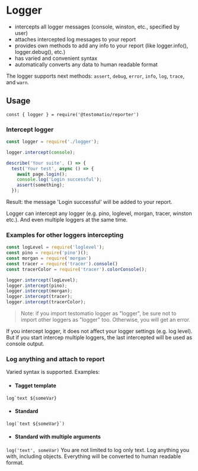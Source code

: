 # Logger
- intercepts all logger messages (console, winston, etc., specified by user)
- attaches intercepted log messages to your report
- provides own methods to add any info to your report (like logger.info(), logger.debug(), etc.)
- has varied and convenient syntax
- automatically converts any data to human readable format

The logger supports next methods: `assert`, `debug`, `error`, `info`, `log`, `trace`, and `warn`.

## Usage
```const { logger } = require('@testomatio/reporter')```


### Intercept logger
```javascript
const logger = require('./logger');

logger.intercept(console);

describe('Your suite', () => {
  test('Your test', async () => {
    await page.login();
    console.log('Login successful');
    assert(something);
  });
```
Result: the message 'Login successful' will be added to your report.

Logger can intercept any logger (e.g. pino, loglevel, morgan, tracer, winston etc.). And even multiple loggers at the same time.

### Examples for other loggers intercepting
```javascript
const logLevel = require('loglevel');
const pino = require('pino')();
const morgan = require('morgan')
const tracer = require('tracer').console()
const tracerColor = require('tracer').colorConsole();

logger.intercept(logLevel);
logger.intercept(pino);
logger.intercept(morgan);
logger.intercept(tracer);
logger.intercept(tracerColor);
```

> Note: if you import testomatio logger as "logger", be sure not to import other loggers as "logger" too. Otherwise, you will get an error.

If you intercept logger, it does not affect your logger settings (e.g. log level). But if you start intercep multiple loggers, the last intercepted will be used as console output.

### Log anything and attach to report 
Varied syntax is supported.
Examples:
- #### Tagget template
```log`text ${someVar}```
- #### Standard
```log(`text ${someVar}`)```
- #### Standard with multiple arguments
```log('text', someVar)```
You are not limited to log only text. Log anything you with, including objects. Everything will be converted to human readable format.
